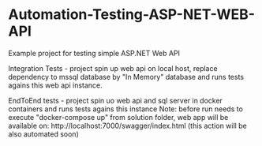 # Automation-Testing-ASP-NET-WEB-API
Example project for testing simple ASP.NET Web API

Integration Tests - project spin up web api on local host, replace dependency to mssql database by "In Memory" database and runs tests agains this web api instance.

EndToEnd tests - project spin uo web api and sql server in docker containers and runs tests agains this instance
Note: before run needs to execute "docker-compose up" from solution folder, web app will be available on:
http://localhost:7000/swagger/index.html
(this action will be also automated soon)
